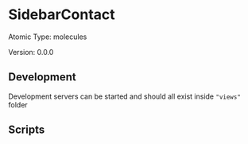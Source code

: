 # SidebarContact

Atomic Type: molecules

Version: 0.0.0

## Development

Development servers can be started and should all exist inside `"views"` folder

## Scripts

